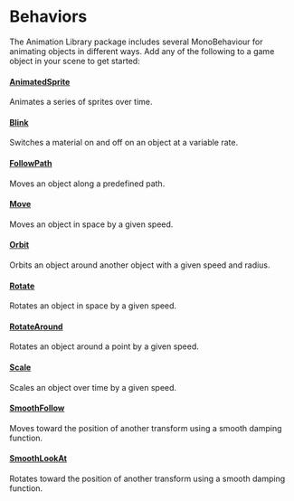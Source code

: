 # Behaviors

The Animation Library package includes several MonoBehaviour for animating objects in different ways. Add any of the following to a game object in your scene to get started:

#### [AnimatedSprite](xref:Zigurous.Animation.AnimatedSprite)

Animates a series of sprites over time.

#### [Blink](xref:Zigurous.Animation.Blink)

Switches a material on and off on an object at a variable rate.

#### [FollowPath](xref:Zigurous.Animation.FollowPath)

Moves an object along a predefined path.

#### [Move](xref:Zigurous.Animation.Move)

Moves an object in space by a given speed.

#### [Orbit](xref:Zigurous.Animation.Orbit)

Orbits an object around another object with a given speed and radius.

#### [Rotate](xref:Zigurous.Animation.Rotate)

Rotates an object in space by a given speed.

#### [RotateAround](xref:Zigurous.Animation.RotateAround)

Rotates an object around a point by a given speed.

#### [Scale](xref:Zigurous.Animation.Scale)

Scales an object over time by a given speed.

#### [SmoothFollow](xref:Zigurous.Animation.SmoothFollow)

Moves toward the position of another transform using a smooth damping function.

#### [SmoothLookAt](xref:Zigurous.Animation.SmoothLookAt)

Rotates toward the position of another transform using a smooth damping function.
